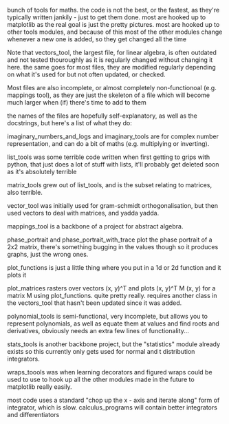 bunch of tools for maths.
the code is not the best, or the fastest, as they're typically written jankily - just to get them done.
most are hooked up to matplotlib as the real goal is just the pretty pictures.
most are hooked up to other tools modules, and because of this most of the other modules change whenever a new one is added, so they get changed all the time

Note that vectors_tool, the largest file, for linear algebra, is often outdated and not tested thouroughly as it is regularly changed without changing it here.
the same goes for most files, they are modified regularly depending on what it's used for but not often updated, or checked.

Most files are also incomplete, or almost completely non-functionoal (e.g. mappings tool), as they are just the skeleton of a file which will become much larger when (if)
there's time to add to them

the names of the files are hopefully self-explanatory, as well as the docstrings, but here's a list of what they do:

imaginary_numbers_and_logs and imaginary_tools are for complex number representation, and can do a bit of maths (e.g. multiplying or inverting).

list_tools was some terrible code written when first getting to grips with python, that just does a lot of stuff with lists, it'll probably get deleted soon as it's absolutely terrible

matrix_tools grew out of list_tools, and is the subset relating to matrices, also terrible.

vector_tool was initially used for gram-schmidt orthogonalisation, but then used vectors to deal with matrices, and yadda yadda.

mappings_tool is a backbone of a project for abstract algebra.

phase_portrait and phase_portrait_with_trace plot the phase portrait of a 2x2 matrix, there's something bugging in the values though so it 
produces graphs, just the wrong ones.

plot_functions is just a little thing where you put in a 1d or 2d function and it plots it

plot_matrices rasters over vectors (x, y)^T and plots (x, y)^T M (x, y) for a matrix M using plot_functions. quite pretty really. requires another class in the vectors_tool that hasn't been updated since it was added.

polynomial_tools is semi-functional, very incomplete, but allows you to represent polynomials, as well as equate them at values and find roots and derivatives, obviously needs an extra few lines of functionality...

stats_tools is another backbone project, but the "statistics" module already exists so this currently only gets used for normal and t distribution integrators.

wraps_toools was when learning decorators and figured wraps could be used to use to hook up all the other modules made in the future to matplotlib really easily.

most code uses a standard "chop up the x - axis and iterate along" form of integrator, which is slow. calculus_programs will contain better integrators and differentiators
